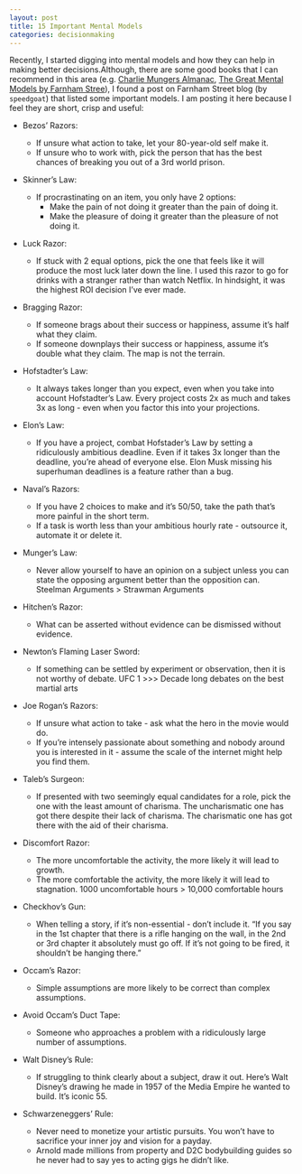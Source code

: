 ```yaml
---
layout: post
title: 15 Important Mental Models
categories: decisionmaking
---
```


Recently, I started digging into mental models and how they can help in making better decisions.Although, there are some good books that I can recommend in this area (e.g. [Charlie Mungers Almanac](https://www.amazon.com/Poor-Charlies-Almanack-Charles-Expanded/dp/1578645018/ref=sr_1_2?crid=X4NRDCLRL7HM&dchild=1&keywords=charlie+munger+poor+charlie%27s+almanack&qid=1614903921&sprefix=Charlie+Munger%2Caps%2C225&sr=8-2), [The Great Mental Models by Farnham Stree](https://www.amazon.com/Great-Mental-Models-Thinking-Concepts/dp/1999449002/ref=sr_1_1?crid=10F7A9BW0UYNF&dchild=1&keywords=farnam+street+mental+models&qid=1614903981&sprefix=Farnham+street+%2Caps%2C228&sr=8-1)), I found a post on Farnham Street blog (by `speedgoat`) that listed some important models. I am posting it here because I feel they are short, crisp and useful:

- Bezos’ Razors:
	- If unsure what action to take, let your 80-year-old self make it.
	- If unsure who to work with, pick the person that has the best chances of breaking you out of a 3rd world prison.

- Skinner’s Law:
  - If procrastinating on an item, you only have 2 options:
    - Make the pain of not doing it greater than the pain of doing it.
    - Make the pleasure of doing it greater than the pleasure of not doing it.

- Luck Razor:
  - If stuck with 2 equal options, pick the one that feels like it will produce the most luck later down the line. I used this razor to go for drinks with a stranger rather than watch Netflix. In hindsight, it was the highest ROI decision I’ve ever made.

- Bragging Razor:
  - If someone brags about their success or happiness, assume it’s half what they claim.
  - If someone downplays their success or happiness, assume it’s double what they claim. The map is not the terrain.

- Hofstadter’s Law:
  - It always takes longer than you expect, even when you take into account Hofstadter’s Law. Every project costs 2x as much and takes 3x as long - even when you factor this into your projections.

- Elon’s Law:
  - If you have a project, combat Hofstader’s Law by setting a ridiculously ambitious deadline. Even if it takes 3x longer than the deadline, you’re ahead of everyone else. Elon Musk missing his superhuman deadlines is a feature rather than a bug.

- Naval’s Razors:
  - If you have 2 choices to make and it’s 50/50, take the path that’s more painful in the short term.
  - If a task is worth less than your ambitious hourly rate - outsource it, automate it or delete it.

- Munger’s Law:
  - Never allow yourself to have an opinion on a subject unless you can state the opposing argument better than the opposition can. Steelman Arguments > Strawman Arguments

- Hitchen’s Razor:
  - What can be asserted without evidence can be dismissed without evidence.

- Newton’s Flaming Laser Sword:
  - If something can be settled by experiment or observation, then it is not worthy of debate. UFC 1 >>> Decade long debates on the best martial arts

- Joe Rogan’s Razors:
  - If unsure what action to take - ask what the hero in the movie would do.
  - If you’re intensely passionate about something and nobody around you is interested in it - assume the scale of the internet might help you find them.

- Taleb’s Surgeon:
  - If presented with two seemingly equal candidates for a role, pick the one with the least amount of charisma. The uncharismatic one has got there despite their lack of charisma. The charismatic one has got there with the aid of their charisma.

- Discomfort Razor:
  - The more uncomfortable the activity, the more likely it will lead to growth.
  - The more comfortable the activity, the more likely it will lead to stagnation. 1000 uncomfortable hours > 10,000 comfortable hours

- Checkhov’s Gun:
  - When telling a story, if it’s non-essential - don’t include it. “If you say in the 1st chapter that there is a rifle hanging on the wall, in the 2nd or 3rd chapter it absolutely must go off. If it’s not going to be fired, it shouldn’t be hanging there.”

- Occam’s Razor:
  - Simple assumptions are more likely to be correct than complex assumptions.

- Avoid Occam’s Duct Tape:
  - Someone who approaches a problem with a ridiculously large number of assumptions.

- Walt Disney’s Rule:
  - If struggling to think clearly about a subject, draw it out. Here’s Walt Disney’s drawing he made in 1957 of the Media Empire he wanted to build. It’s iconic 55.

- Schwarzeneggers’ Rule:
  - Never need to monetize your artistic pursuits. You won’t have to sacrifice your inner joy and vision for a payday.
  - Arnold made millions from property and D2C bodybuilding guides so he never had to say yes to acting gigs he didn’t like.